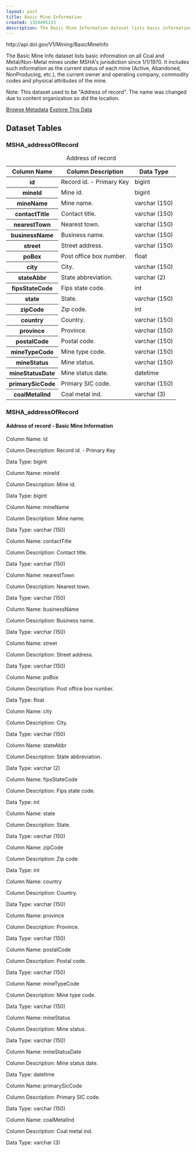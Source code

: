 ```yaml
---
layout: post
title: Basic Mine Information
created: 1359495133
description: The Basic Mine Information dataset lists basic information on all Coal and Metal/Non-Metal mines under MSHA's jurisdiction since 1/1/1970.
---
```


<div class="force_wrap apiurl">
<p>http://api.dol.gov/V1/Mining/BasicMineInfo</p>
</div>

<p>The Basic Mine Info dataset lists basic information on all Coal and Metal/Non-Metal mines under MSHA's jurisdiction since 1/1/1970. It includes such information as the current status of each mine (Active, Abandoned, NonProducing, etc.), the current owner and operating company, commodity codes and physical attributes of the mine.</p>

<p>Note: This dataset used to be "Address of record". The name was changed due to content organization so did the location.</p>
<!--p>This complete dataset can be found at <a href="http://www.dol.gov/cgi-bin/leave-dol.asp?exiturl=http://explore.data.gov/Energy-and-Utilities/Mine-Address-of-Record-Data-Set/329k-nck6&amp;exitTitle=Mine%20Address%20of%20Record&amp;fedpage=yes"> http://explore.data.gov/Energy-and-Utilities/Mine-Address-of-Record-Data-Set/329k-nck6 </a></p-->

<a href ="http://api.dol.gov/V1/Mining/BasicMineInfo/$metadata" class="button radius button_dataset">Browse Metadata</a>
<a href ="https://devtools.dol.gov/APISampler/Home/Index1?datasetName=DOL%20Basic%20Mine%20Info%20Dataset" class="button radius button_dataset">Explore This Data</a>

## Dataset Tables  

<div class="dsktp_tbl">
	<h3>MSHA_addressOfRecord</h3>
	<table summary="Address of record - Basic Mine Information">
		<caption>Address of record</caption>
		<thead>
			<tr>
				<th scope="col">Column Name</th>
				<th scope="col">Column Description</th>
				<th scope="col">Data Type</th>
			</tr>
		</thead>
		<tbody>
			<tr>
				<th scope="row">id</th>
				<td>Record id. - Primary Key</td>
				<td>bigint</td>
			</tr>
			<tr>
				<th scope="row">mineId</th>
				<td>Mine id.</td>
				<td>bigint</td>
			</tr>
			<tr>
				<th scope="row">mineName</th>
				<td>Mine name.</td>
				<td>varchar (150)</td>
			</tr>
			<tr>
				<th scope="row">contactTitle</th>
				<td>Contact title.</td>
				<td>varchar (150)</td>
			</tr>
			<tr>
				<th scope="row">nearestTown</th>
				<td>Nearest town.</td>
				<td>varchar (150)</td>
			</tr>
			<tr>
				<th scope="row">businessName</th>
				<td>Business name.</td>
				<td>varchar (150)</td>
			</tr>
			<tr>
				<th scope="row">street</th>
				<td>Street address.</td>
				<td>varchar (150)</td>
			</tr>
			<tr>
				<th scope="row">poBox</th>
				<td>Post office box number.</td>
				<td>float</td>
			</tr>
			<tr>
				<th scope="row">city</th>
				<td>City.</td>
				<td>varchar (150)</td>
			</tr>
			<tr>
				<th scope="row">stateAbbr</th>
				<td>State abbreviation.</td>
				<td>varchar (2)</td>
			</tr>
			<tr>
				<th scope="row">fipsStateCode</th>
				<td>Fips state code.</td>
				<td>int</td>
			</tr>
			<tr>
				<th scope="row">state</th>
				<td>State.</td>
				<td>varchar (150)</td>
			</tr>
			<tr>
				<th scope="row">zipCode</th>
				<td>Zip code.</td>
				<td>int</td>
			</tr>
			<tr>
				<th scope="row">country</th>
				<td>Country.</td>
				<td>varchar (150)</td>
			</tr>
			<tr>
				<th scope="row">province</th>
				<td>Province.</td>
				<td>varchar (150)</td>
			</tr>
			<tr>
				<th scope="row">postalCode</th>
				<td>Postal code.</td>
				<td>varchar (150)</td>
			</tr>
			<tr>
				<th scope="row">mineTypeCode</th>
				<td>Mine type code.</td>
				<td>varchar (150)</td>
			</tr>
			<tr>
				<th scope="row">mineStatus</th>
				<td>Mine status.</td>
				<td>varchar (150)</td>
			</tr>
			<tr>
				<th scope="row">mineStatusDate</th>
				<td>Mine status date.</td>
				<td>datetime</td>
			</tr>
			<tr>
				<th scope="row">primarySicCode</th>
				<td>Primary SIC code.</td>
				<td>varchar (150)</td>
			</tr>
			<tr>
				<th scope="row">coalMetalInd</th>
				<td>Coal metal ind.</td>
				<td>varchar (3)</td>
			</tr>
		</tbody>
	</table>
</div>

<div class="mbl_tbl">
	<h3>MSHA_addressOfRecord</h3>
	<h4>Address of record - Basic Mine Information</h4>
	<div class="odd_row">
		<p class="mbl-strng">Column Name: id</p>
		<p><span class="mbl-strng">Column Description:</span> Record id. - Primary Key</p>
		<p><span class="mbl-strng">Data Type:</span> bigint</p>		
	</div>
	<div class="even_row">
		<p class="mbl-strng">Column Name: mineId</p>
		<p><span class="mbl-strng">Column Description:</span> Mine id.</p>
		<p><span class="mbl-strng">Data Type:</span> bigint</p>		
	</div>
	<div class="odd_row">
		<p class="mbl-strng">Column Name: mineName</p>
		<p><span class="mbl-strng">Column Description:</span> Mine name.</p>
		<p><span class="mbl-strng">Data Type:</span> varchar (150)</p>		
	</div>
	<div class="even_row">
		<p class="mbl-strng">Column Name: contactTitle</p>
		<p><span class="mbl-strng">Column Description:</span> Contact title.</p>
		<p><span class="mbl-strng">Data Type:</span> varchar (150)</p>		
	</div>
	<div class="odd_row">
		<p class="mbl-strng">Column Name: nearestTown</p>
		<p><span class="mbl-strng">Column Description:</span> Nearest town.</p>
		<p><span class="mbl-strng">Data Type:</span> varchar (150)</p>		
	</div>
	<div class="even_row">
		<p class="mbl-strng">Column Name: businessName</p>
		<p><span class="mbl-strng">Column Description:</span> Business name.</p>
		<p><span class="mbl-strng">Data Type:</span> varchar (150)</p>		
	</div>
	<div class="odd_row">
		<p class="mbl-strng">Column Name: street</p>
		<p><span class="mbl-strng">Column Description:</span> Street address.</p>
		<p><span class="mbl-strng">Data Type:</span> varchar (150)</p>		
	</div>
	<div class="even_row">
		<p class="mbl-strng">Column Name: poBox</p>
		<p><span class="mbl-strng">Column Description:</span> Post office box number.</p>
		<p><span class="mbl-strng">Data Type:</span> float</p>		
	</div>
	<div class="odd_row">
		<p class="mbl-strng">Column Name: city</p>
		<p><span class="mbl-strng">Column Description:</span> City.</p>
		<p><span class="mbl-strng">Data Type:</span> varchar (150)</p>		
	</div>
	<div class="even_row">
		<p class="mbl-strng">Column Name: stateAbbr</p>
		<p><span class="mbl-strng">Column Description:</span> State abbreviation.</p>
		<p><span class="mbl-strng">Data Type:</span> varchar (2)</p>		
	</div>
	<div class="odd_row">
		<p class="mbl-strng">Column Name: fipsStateCode</p>
		<p><span class="mbl-strng">Column Description:</span> Fips state code.</p>
		<p><span class="mbl-strng">Data Type:</span> int</p>		
	</div>
	<div class="even_row">
		<p class="mbl-strng">Column Name: state</p>
		<p><span class="mbl-strng">Column Description:</span> State.</p>
		<p><span class="mbl-strng">Data Type:</span> varchar (150)</p>		
	</div>
	<div class="odd_row">
		<p class="mbl-strng">Column Name: zipCode</p>
		<p><span class="mbl-strng">Column Description:</span> Zip code.</p>
		<p><span class="mbl-strng">Data Type:</span> int</p>		
	</div>
	<div class="even_row">
		<p class="mbl-strng">Column Name: country</p>
		<p><span class="mbl-strng">Column Description:</span> Country.</p>
		<p><span class="mbl-strng">Data Type:</span> varchar (150)</p>		
	</div>
	<div class="odd_row">
		<p class="mbl-strng">Column Name: province</p>
		<p><span class="mbl-strng">Column Description:</span> Province.</p>
		<p><span class="mbl-strng">Data Type:</span> varchar (150)</p>		
	</div>
	<div class="even_row">
		<p class="mbl-strng">Column Name: postalCode</p>
		<p><span class="mbl-strng">Column Description:</span> Postal code.</p>
		<p><span class="mbl-strng">Data Type:</span> varchar (150)</p>		
	</div>
	<div class="odd_row">
		<p class="mbl-strng">Column Name: mineTypeCode</p>
		<p><span class="mbl-strng">Column Description:</span> Mine type code.</p>
		<p><span class="mbl-strng">Data Type:</span> varchar (150)</p>		
	</div>
	<div class="even_row">
		<p class="mbl-strng">Column Name: mineStatus</p>
		<p><span class="mbl-strng">Column Description:</span> Mine status.</p>
		<p><span class="mbl-strng">Data Type:</span> varchar (150)</p>		
	</div>
	<div class="odd_row">
		<p class="mbl-strng">Column Name: mineStatusDate</p>
		<p><span class="mbl-strng">Column Description:</span> Mine status date.</p>
		<p><span class="mbl-strng">Data Type:</span> datetime</p>		
	</div>
	<div class="even_row">
		<p class="mbl-strng">Column Name: primarySicCode</p>
		<p><span class="mbl-strng">Column Description:</span> Primary SIC code.</p>
		<p><span class="mbl-strng">Data Type:</span> varchar (150)</p>		
	</div>
	<div class="odd_row">
		<p class="mbl-strng">Column Name: coalMetalInd</p>
		<p><span class="mbl-strng">Column Description:</span> Coal metal ind.</p>
		<p><span class="mbl-strng">Data Type:</span> varchar (3)</p>		
	</div>
</div>
